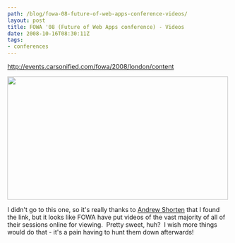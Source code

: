 ```yaml
---
path: /blog/fowa-08-future-of-web-apps-conference-videos/
layout: post
title: FOWA '08 (Future of Web Apps conference) - Videos
date: 2008-10-16T08:30:11Z
tags:
- conferences
---
```


<a href="http://events.carsonified.com/fowa/2008/london/content" target="_blank">http://events.carsonified.com/fowa/2008/london/content</a>

<img class="alignnone size-full wp-image-318" title="fowa" src="http://uploads.psyked.co.uk/2008/10/fowa.jpg" alt="" width="500" height="280" />

I didn't go to this one, so it's really thanks to <a href="http://www.ashorten.com/2008/10/15/upshotapp-wins-air-contest-at-fowa/" target="_blank">Andrew Shorten</a> that I found the link, but it looks like FOWA have put videos of the vast majority of all of their sessions online for viewing.  Pretty sweet, huh?  I wish more things would do that - it's a pain having to hunt them down afterwards!